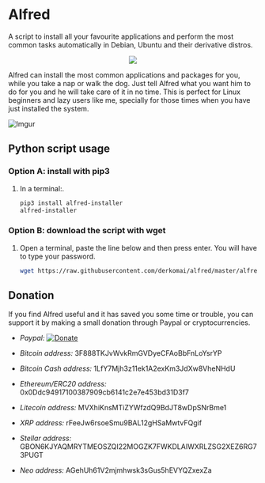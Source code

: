 # Alfred

A script to install all your favourite applications and perform the most
common tasks automatically in Debian, Ubuntu and their derivative distros.

<p align="center">
  <img src="https://i.imgur.com/p6zfou9.png">
</p>

Alfred can install the most common applications and packages for you, while you
take a nap or walk the dog. Just tell Alfred what you want him to do for you and
he will take care of it in no time. This is perfect for Linux beginners and lazy
users like me, specially for those times when you have just installed the system.

![Imgur](http://i.imgur.com/YMDG3B2.png)

## Python script usage

### Option A: install with pip3

1. In a terminal:.
    ```bash
    pip3 install alfred-installer
    alfred-installer

    ```

### Option B: download the script with wget

1. Open a terminal, paste the line below and then press enter. You will have to type your password.
    ```bash
    wget https://raw.githubusercontent.com/derkomai/alfred/master/alfred.py && python3 alfred.py

    ```

## Donation

If you find Alfred useful and it has saved you some time or trouble, you can support it by making a small donation through Paypal or cryptocurrencies.

- *Paypal:* [![Donate](https://www.paypalobjects.com/en_US/i/btn/btn_donate_LG.gif)](https://www.paypal.me/dvilela)

- *Bitcoin address:* 3F888TKJvWvkRmGVDyeCFAoBbFnLoYsrYP

- *Bitcoin Cash address:* 1LfY7Mjh3z11ek1A2exKm3JdXw8VheNHdU

- *Ethereum/ERC20 address:* 0x0Ddc94917100387909cb6141c2e7e453bd31D3f7

- *Litecoin address:* MVXhiKnsMTiZYWfzdQ9BdJT8wDpSNrBme1

- *XRP address:* rFeeJw6rsoeSmu9BAL12gHSaMwtvFQgif

- *Stellar address:* GBON6KJYAQMRYTMEOSZQI22MOGZK7FWKDLAIWXRLZSG2XEZ6RG73PUGT

- *Neo address:* AGehUh61V2mjmhwsk3sGus5hEVYQZxexZa